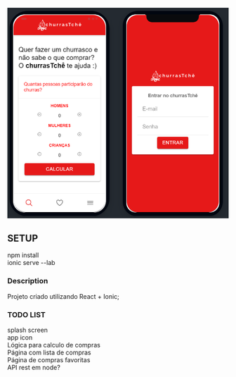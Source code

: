 ![Alt text](/src/assets/images/ss.png?raw=true "Screenshot")

## SETUP
npm install<br />
ionic serve --lab

### Description
Projeto criado utilizando React + Ionic;

### TODO LIST
splash screen<br />
app icon<br />
Lógica para calculo de compras<br />
Página com lista de compras<br />
Página de compras favoritas<br />
API rest em node?<br />
